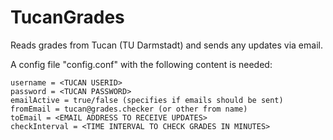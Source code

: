 # TucanGrades

Reads grades from Tucan (TU Darmstadt) and sends any updates via email.

A config file "config.conf" with the following content is needed: <br>
```
username = <TUCAN USERID>
password = <TUCAN PASSWORD>
emailActive = true/false (specifies if emails should be sent)
fromEmail = tucan@grades.checker (or other from name)
toEmail = <EMAIL ADDRESS TO RECEIVE UPDATES>
checkInterval = <TIME INTERVAL TO CHECK GRADES IN MINUTES>
```

